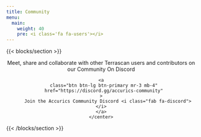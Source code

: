 ```yaml
---
title: Community
menu:
  main:
    weight: 40
    pre: <i class='fa fa-users'></i>
---
```


{{< blocks/section >}}
<div class="col">
	<center>
	  <p>
      Meet, share and collaborate with other Terrascan users and contributors on our Community On Discord
    </p>

    <a
      class="btn btn-lg btn-primary mr-3 mb-4"
      href="https://discord.gg/accurics-community"
    >
	     Join the Accurics Community Discord <i class="fab fa-discord"></i>
    </a>
	</center>
</div>

{{< /blocks/section >}}
